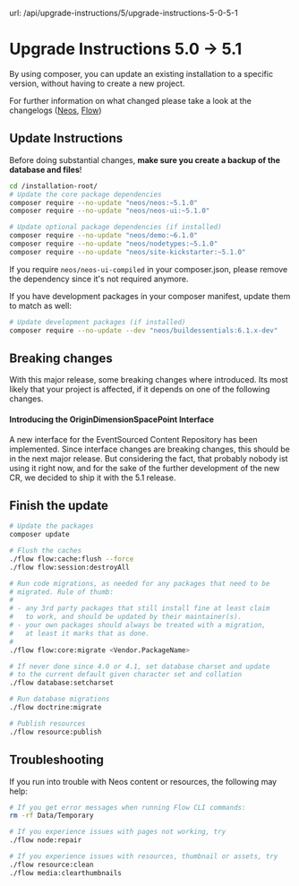 url: /api/upgrade-instructions/5/upgrade-instructions-5-0-5-1
# Upgrade Instructions 5.0 → 5.1

By using composer, you can update an existing installation to a specific version, without having to create a new project.

For further information on what changed please take a look at the changelogs ([Neos](https://neos.readthedocs.io/en/5.1/Appendixes/ChangeLogs/510.html), [Flow](https://flowframework.readthedocs.io/en/6.1/TheDefinitiveGuide/PartV/ChangeLogs/610.html))

## Update Instructions

Before doing substantial changes, **make sure you create a backup of the database and files**!

```bash
cd /installation-root/
# Update the core package dependencies
composer require --no-update "neos/neos:~5.1.0"
composer require --no-update "neos/neos-ui:~5.1.0"

# Update optional package dependencies (if installed)
composer require --no-update "neos/demo:~6.1.0"
composer require --no-update "neos/nodetypes:~5.1.0"
composer require --no-update "neos/site-kickstarter:~5.1.0"
```

If you require `neos/neos-ui-compiled` in your composer.json, please remove the dependency since it's not required anymore.

If you have development packages in your composer manifest, update them to match as well:

```bash
# Update development packages (if installed)
composer require --no-update --dev "neos/buildessentials:6.1.x-dev"
```

## Breaking changes

With this major release, some breaking changes where introduced. Its most likely that your project is affected, if it depends on one of the following changes.

#### Introducing the OriginDimensionSpacePoint Interface

A new interface for the EventSourced Content Repository has been implemented. Since interface changes are breaking changes, this should be in the next major release. But considering the fact, that probably nobody ist using it right now, and for the sake of the further development of the new CR, we decided to ship it with the 5.1 release.

## Finish the update

```bash
# Update the packages
composer update

# Flush the caches
./flow flow:cache:flush --force
./flow flow:session:destroyAll

# Run code migrations, as needed for any packages that need to be
# migrated. Rule of thumb:
#
# - any 3rd party packages that still install fine at least claim
#   to work, and should be updated by their maintainer(s).
# - your own packages should always be treated with a migration,
#   at least it marks that as done.
#
./flow flow:core:migrate <Vendor.PackageName>

# If never done since 4.0 or 4.1, set database charset and update
# to the current default given character set and collation
./flow database:setcharset

# Run database migrations
./flow doctrine:migrate

# Publish resources
./flow resource:publish
```

## Troubleshooting

If you run into trouble with Neos content or resources, the following may help: 

```bash
# If you get error messages when running Flow CLI commands:
rm -rf Data/Temporary

# If you experience issues with pages not working, try 
./flow node:repair

# If you experience issues with resources, thumbnail or assets, try
./flow resource:clean
./flow media:clearthumbnails
```